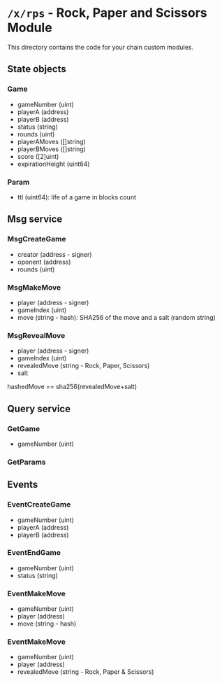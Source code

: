 # `/x/rps` - Rock, Paper and Scissors Module

This directory contains the code for your chain custom modules.

## State objects

### Game

- gameNumber (uint)
- playerA (address)
- playerB (address)
- status (string)
- rounds (uint)
- playerAMoves ([]string)
- playerBMoves ([]string)
- score ([2]uint)
- expirationHeight (uint64)

### Param

- ttl (uint64): life of a game in blocks count

## Msg service

### MsgCreateGame

- creator (address - signer)
- oponent (address)
- rounds (uint)

### MsgMakeMove

- player (address - signer)
- gameIndex (uint)
- move (string - hash): SHA256 of the move and a salt (random string)

### MsgRevealMove

- player (address - signer)
- gameIndex (uint)
- revealedMove (string - Rock, Paper, Scissors)
- salt

hashedMove == sha256(revealedMove+salt)


## Query service

### GetGame

- gameNumber (uint)

### GetParams

## Events

### EventCreateGame

- gameNumber (uint)
- playerA (address)
- playerB (address)

### EventEndGame

- gameNumber (uint)
- status (string)

### EventMakeMove

- gameNumber (uint)
- player (address)
- move (string - hash)

### EventMakeMove

- gameNumber (uint)
- player (address)
- revealedMove (string - Rock, Paper & Scissors)